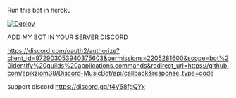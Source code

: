 
Run this bot in heroku

[![Deploy](https://www.herokucdn.com/deploy/button.svg)](https://heroku.com/deploy?template=https://github.com/epikziom39/Dick-muisc-discord-bot-Source-Code)&nbsp;&nbsp;&nbsp;&nbsp;&nbsp;&nbsp;



ADD MY BOT IN YOUR SERVER DISCORD 

https://discord.com/oauth2/authorize?client_id=972903053940375603&permissions=2205281600&scope=bot%20identify%20guilds%20applications.commands&redirect_url=https://github.com/epikziom38/Discord-MusicBot/api/callback&response_type=code

support discord https://discord.gg/t4V68fgQYx



